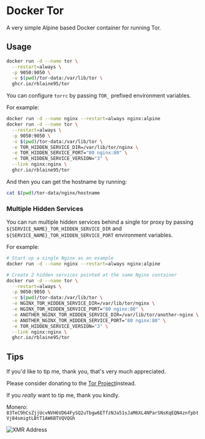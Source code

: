 # Docker Tor

A very simple Alpine based Docker container for running Tor.

## Usage

```sh
docker run -d --name tor \
  --restart=always \
  -p 9050:9050 \
  -v $(pwd)/tor-data:/var/lib/tor \
  ghcr.io/rblaine95/tor
```

You can configure `torrc` by passing `TOR_` prefixed environment variables.

For example:

```sh
docker run -d --name nginx --restart=always nginx:alpine
docker run -d --name tor \
  --restart=always \
  -p 9050:9050 \
  -v $(pwd)/tor-data:/var/lib/tor \
  -e TOR_HIDDEN_SERVICE_DIR=/var/lib/tor/nginx \
  -e TOR_HIDDEN_SERVICE_PORT="80 nginx:80" \
  -e TOR_HIDDEN_SERVICE_VERSION="3" \
  --link nginx:nginx \
  ghcr.io/rblaine95/tor
```

And then you can get the hostname by running:

```sh
cat $(pwd)/tor-data/nginx/hostname
```

### Multiple Hidden Services

You can run multiple hidden services behind a single tor proxy by passing `${SERVICE_NAME}_TOR_HIDDEN_SERVICE_DIR` and
`${SERVICE_NAME}_TOR_HIDDEN_SERVICE_PORT` environment variables.

For example:

```sh
# Start up a single Nginx as an example
docker run -d --name nginx --restart=always nginx:alpine

# Create 2 hidden services pointed at the same Nginx container
docker run -d --name tor \
  --restart=always \
  -p 9050:9050 \
  -v $(pwd)/tor-data:/var/lib/tor \
  -e NGINX_TOR_HIDDEN_SERVICE_DIR=/var/lib/tor/nginx \
  -e NGINX_TOR_HIDDEN_SERVICE_PORT="80 nginx:80" \
  -e ANOTHER_NGINX_TOR_HIDDEN_SERVICE_DIR=/var/lib/tor/another-nginx \
  -e ANOTHER_NGINX_TOR_HIDDEN_SERVICE_PORT="80 nginx:80" \
  -e TOR_HIDDEN_SERVICE_VERSION="3" \
  --link nginx:nginx \
  ghcr.io/rblaine95/tor
```

## Tips

If you'd like to tip me, thank you, that's very much appreciated.

Please consider donating to the [Tor Project](https://donate.torproject.org)instead.

If you _really_ want to tip me, thank you kindly.

Monero: `83TeC9hCsZjjUcvNVH6VD64FySQ2uTbgw6ETfzNJa51sJaM6XL4NParSNsKqEQN4znfpbtVj84smigtLBtT1AW6BTVQVQGh`

![XMR Address](https://api.qrserver.com/v1/create-qr-code/?data=83TeC9hCsZjjUcvNVH6VD64FySQ2uTbgw6ETfzNJa51sJaM6XL4NParSNsKqEQN4znfpbtVj84smigtLBtT1AW6BTVQVQGh&amp;size=150x150 "83TeC9hCsZjjUcvNVH6VD64FySQ2uTbgw6ETfzNJa51sJaM6XL4NParSNsKqEQN4znfpbtVj84smigtLBtT1AW6BTVQVQGh")
